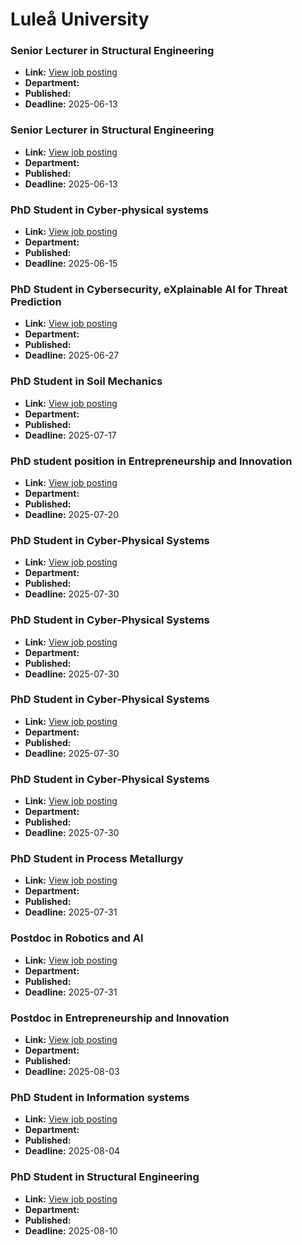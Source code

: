 # Luleå University

### Senior Lecturer in Structural Engineering
- **Link:** [View job posting](https://www.ltu.se/en/about-ltu/work-at-ltu/vacant-positions#item-9173)
- **Department:** 
- **Published:** 
- **Deadline:** 2025-06-13

### Senior Lecturer in Structural Engineering
- **Link:** [View job posting](https://www.ltu.se/en/about-ltu/work-at-ltu/vacant-positions#item-9184)
- **Department:** 
- **Published:** 
- **Deadline:** 2025-06-13

### PhD Student in Cyber-physical systems
- **Link:** [View job posting](https://www.ltu.se/en/about-ltu/work-at-ltu/vacant-positions#item-9076)
- **Department:** 
- **Published:** 
- **Deadline:** 2025-06-15

### PhD Student in Cybersecurity,  eXplainable AI for Threat Prediction
- **Link:** [View job posting](https://www.ltu.se/en/about-ltu/work-at-ltu/vacant-positions#item-9208)
- **Department:** 
- **Published:** 
- **Deadline:** 2025-06-27

### PhD Student in Soil Mechanics
- **Link:** [View job posting](https://www.ltu.se/en/about-ltu/work-at-ltu/vacant-positions#item-9198)
- **Department:** 
- **Published:** 
- **Deadline:** 2025-07-17

### PhD student position in Entrepreneurship and Innovation
- **Link:** [View job posting](https://www.ltu.se/en/about-ltu/work-at-ltu/vacant-positions#item-9167)
- **Department:** 
- **Published:** 
- **Deadline:** 2025-07-20

### PhD Student in Cyber-Physical Systems
- **Link:** [View job posting](https://www.ltu.se/en/about-ltu/work-at-ltu/vacant-positions#item-9112)
- **Department:** 
- **Published:** 
- **Deadline:** 2025-07-30

### PhD Student in Cyber-Physical Systems
- **Link:** [View job posting](https://www.ltu.se/en/about-ltu/work-at-ltu/vacant-positions#item-9110)
- **Department:** 
- **Published:** 
- **Deadline:** 2025-07-30

### PhD Student in Cyber-Physical Systems
- **Link:** [View job posting](https://www.ltu.se/en/about-ltu/work-at-ltu/vacant-positions#item-9107)
- **Department:** 
- **Published:** 
- **Deadline:** 2025-07-30

### PhD Student in Cyber-Physical Systems
- **Link:** [View job posting](https://www.ltu.se/en/about-ltu/work-at-ltu/vacant-positions#item-9104)
- **Department:** 
- **Published:** 
- **Deadline:** 2025-07-30

### PhD Student in Process Metallurgy
- **Link:** [View job posting](https://www.ltu.se/en/about-ltu/work-at-ltu/vacant-positions#item-9212)
- **Department:** 
- **Published:** 
- **Deadline:** 2025-07-31

### Postdoc in Robotics and AI
- **Link:** [View job posting](https://www.ltu.se/en/about-ltu/work-at-ltu/vacant-positions#item-9237)
- **Department:** 
- **Published:** 
- **Deadline:** 2025-07-31

### Postdoc in Entrepreneurship and Innovation
- **Link:** [View job posting](https://www.ltu.se/en/about-ltu/work-at-ltu/vacant-positions#item-9219)
- **Department:** 
- **Published:** 
- **Deadline:** 2025-08-03

### PhD Student in Information systems
- **Link:** [View job posting](https://www.ltu.se/en/about-ltu/work-at-ltu/vacant-positions#item-9178)
- **Department:** 
- **Published:** 
- **Deadline:** 2025-08-04

### PhD Student in Structural Engineering
- **Link:** [View job posting](https://www.ltu.se/en/about-ltu/work-at-ltu/vacant-positions#item-9223)
- **Department:** 
- **Published:** 
- **Deadline:** 2025-08-10

